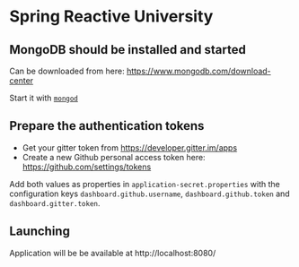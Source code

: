 # Spring Reactive University

## MongoDB should be installed and started

Can be downloaded from here: https://www.mongodb.com/download-center

Start it with [`mongod`](https://docs.mongodb.com/manual/reference/program/mongod/)

## Prepare the authentication tokens

* Get your gitter token from https://developer.gitter.im/apps
* Create a new Github personal access token here: https://github.com/settings/tokens

Add both values as properties in `application-secret.properties` with the configuration
keys `dashboard.github.username`, `dashboard.github.token` and `dashboard.gitter.token`.

## Launching

Application will be be available at http://localhost:8080/